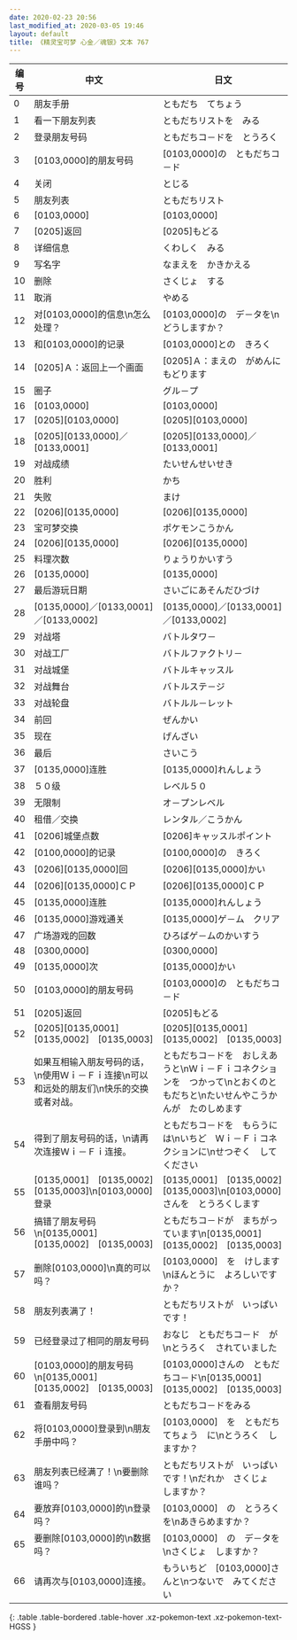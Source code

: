 ```yaml
---
date: 2020-02-23 20:56
last_modified_at: 2020-03-05 19:46
layout: default
title: 《精灵宝可梦 心金／魂银》文本 767
---
```

| 编号 | 中文 | 日文 |
| ---- | ---- | ---- |
| 0 | 朋友手册 | ともだち　てちょう |
| 1 | 看一下朋友列表 | ともだちリストを　みる |
| 2 | 登录朋友号码 | ともだちコ－ドを　とうろく |
| 3 | [0103,0000]的朋友号码 | [0103,0000]の　ともだちコ－ド |
| 4 | 关闭 | とじる |
| 5 | 朋友列表 | ともだちリスト |
| 6 | [0103,0000] | [0103,0000] |
| 7 | [0205]返回 | [0205]もどる |
| 8 | 详细信息 | くわしく　みる |
| 9 | 写名字 | なまえを　かきかえる |
| 10 | 删除 | さくじょ　する |
| 11 | 取消 | やめる |
| 12 | 对[0103,0000]的信息\n怎么处理？ | [0103,0000]の　デ－タを\nどうしますか？ |
| 13 | 和[0103,0000]的记录 | [0103,0000]との　きろく |
| 14 | [0205]Ａ：返回上一个画面 | [0205]Ａ：まえの　がめんに　もどります |
| 15 | 圈子 | グル－プ |
| 16 | [0103,0000] | [0103,0000] |
| 17 | [0205][0103,0000] | [0205][0103,0000] |
| 18 | [0205][0133,0000]／[0133,0001] | [0205][0133,0000]／[0133,0001] |
| 19 | 对战成绩 | たいせんせいせき |
| 20 | 胜利 | かち |
| 21 | 失败 | まけ |
| 22 | [0206][0135,0000] | [0206][0135,0000] |
| 23 | 宝可梦交换 | ポケモンこうかん |
| 24 | [0206][0135,0000] | [0206][0135,0000] |
| 25 | 料理次数 | りょうりかいすう |
| 26 | [0135,0000] | [0135,0000] |
| 27 | 最后游玩日期 | さいごにあそんだひづけ |
| 28 | [0135,0000]／[0133,0001]／[0133,0002] | [0135,0000]／[0133,0001]／[0133,0002] |
| 29 | 对战塔 | バトルタワ－ |
| 30 | 对战工厂 | バトルファクトリ－ |
| 31 | 对战城堡 | バトルキャッスル |
| 32 | 对战舞台 | バトルステ－ジ |
| 33 | 对战轮盘 | バトルル－レット |
| 34 | 前回 | ぜんかい |
| 35 | 现在 | げんざい |
| 36 | 最后 | さいこう |
| 37 | [0135,0000]连胜 | [0135,0000]れんしょう |
| 38 | ５０级 | レベル５０ |
| 39 | 无限制 | オ－プンレベル |
| 40 | 租借／交换 | レンタル／こうかん |
| 41 | [0206]城堡点数 | [0206]キャッスルポイント |
| 42 | [0100,0000]的记录 | [0100,0000]の　きろく |
| 43 | [0206][0135,0000]回 | [0206][0135,0000]かい |
| 44 | [0206][0135,0000]ＣＰ | [0206][0135,0000]ＣＰ |
| 45 | [0135,0000]连胜 | [0135,0000]れんしょう |
| 46 | [0135,0000]游戏通关 | [0135,0000]ゲ－ム　クリア |
| 47 | 广场游戏的回数 | ひろばゲ－ムのかいすう |
| 48 | [0300,0000] | [0300,0000] |
| 49 | [0135,0000]次 | [0135,0000]かい |
| 50 | [0103,0000]的朋友号码 | [0103,0000]の　ともだちコ－ド |
| 51 | [0205]返回 | [0205]もどる |
| 52 | [0205][0135,0001]　[0135,0002]　[0135,0003] | [0205][0135,0001]　[0135,0002]　[0135,0003] |
| 53 | 如果互相输入朋友号码的话，\n使用Ｗｉ－Ｆｉ连接\n可以和远处的朋友们\n快乐的交换或者对战。 | ともだちコ－ドを　おしえあうと\nＷｉ－Ｆｉコネクションを　つかって\nとおくのともだちと\nたいせんやこうかんが　たのしめます |
| 54 | 得到了朋友号码的话，\n请再次连接Ｗｉ－Ｆｉ连接。 | ともだちコ－ドを　もらうには\nいちど　Ｗｉ－Ｆｉコネクションに\nせつぞく　してください |
| 55 | [0135,0001]　[0135,0002]　[0135,0003]\n[0103,0000]登录 | [0135,0001]　[0135,0002]　[0135,0003]\n[0103,0000]さんを　とうろくします |
| 56 | 搞错了朋友号码\n[0135,0001]　[0135,0002]　[0135,0003] | ともだちコ－ドが　まちがっています\n[0135,0001]　[0135,0002]　[0135,0003] |
| 57 | 删除[0103,0000]\n真的可以吗？ | [0103,0000]　を　けします\nほんとうに　よろしいですか？ |
| 58 | 朋友列表满了！ | ともだちリストが　いっぱい　です！ |
| 59 | 已经登录过了相同的朋友号码 | おなじ　ともだちコ－ド　が\nとうろく　されていました |
| 60 | [0103,0000]的朋友号码\n[0135,0001]　[0135,0002]　[0135,0003] | [0103,0000]さんの　ともだちコ－ド\n[0135,0001]　[0135,0002]　[0135,0003] |
| 61 | 查看朋友号码 | ともだちコ－ドをみる |
| 62 | 将[0103,0000]登录到\n朋友手册中吗？ | [0103,0000]　を　ともだちてちょう　に\nとうろく　しますか？ |
| 63 | 朋友列表已经满了！\n要删除谁吗？ | ともだちリストが　いっぱい　です！\nだれか　さくじょ　しますか？ |
| 64 | 要放弃[0103,0000]的\n登录吗？ | [0103,0000]　の　とうろく　を\nあきらめますか？ |
| 65 | 要删除[0103,0000]的\n数据吗？ | [0103,0000]　の　デ－タを\nさくじょ　しますか？ |
| 66 | 请再次与[0103,0000]连接。 | もういちど　[0103,0000]さんと\nつないで　みてください |
{: .table .table-bordered .table-hover .xz-pokemon-text .xz-pokemon-text-HGSS }